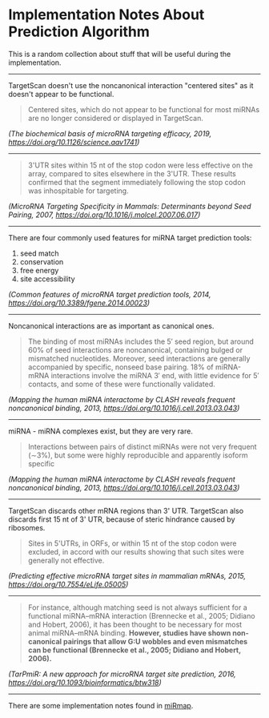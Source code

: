 # Implementation Notes About Prediction Algorithm

This is a random collection about stuff that will be useful during the implementation.

---

TargetScan doesn't use the noncanonical interaction "centered sites" as it doesn't appear to be functional.

>Centered sites, which do not appear to be functional for most miRNAs are no longer considered or displayed in TargetScan.

*(The biochemical basis of microRNA targeting efficacy, 2019, https://doi.org/10.1126/science.aav1741)*

---

>3'UTR sites within 15 nt of the stop codon were less effective on the array, compared to sites elsewhere in the 3'UTR. These results confirmed that the segment immediately following the stop codon was inhospitable for targeting.

*(MicroRNA Targeting Specificity in Mammals: Determinants beyond Seed Pairing, 2007, https://doi.org/10.1016/j.molcel.2007.06.017)*

---

There are four commonly used features for miRNA target prediction tools:
1. seed match
2. conservation
3. free energy
4. site accessibility

*(Common features of microRNA target prediction tools, 2014, https://doi.org/10.3389/fgene.2014.00023)*

---

Noncanonical interactions are as important as canonical ones.

>The binding of most miRNAs includes the 5′ seed region, but around 60% of seed interactions are noncanonical, containing bulged or mismatched nucleotides. Moreover, seed interactions are generally accompanied by specific, nonseed base pairing. 18% of miRNA-mRNA interactions involve the miRNA 3′ end, with little evidence for 5′ contacts, and some of these were functionally validated.

*(Mapping the human miRNA interactome by CLASH reveals frequent noncanonical binding, 2013, https://doi.org/10.1016/j.cell.2013.03.043)*

---

miRNA - miRNA complexes exist, but they are very rare.

>Interactions between pairs of distinct miRNAs were not very frequent (∼3%), but some were highly reproducible and apparently isoform specific

*(Mapping the human miRNA interactome by CLASH reveals frequent noncanonical binding, 2013, https://doi.org/10.1016/j.cell.2013.03.043)*

---

TargetScan discards other mRNA regions than 3' UTR. TargetScan also discards first 15 nt of 3' UTR, because of steric hindrance caused by ribosomes.

>Sites in 5'UTRs, in ORFs, or within 15 nt of the stop codon were excluded, in accord with our results showing that such sites were generally not effective.

*(Predicting effective microRNA target sites in mammalian mRNAs, 2015, https://doi.org/10.7554/eLife.05005)*

---

>For instance, although matching seed is not always sufficient for a functional miRNA–mRNA interaction (Brennecke et al., 2005; Didiano and Hobert, 2006), it has been thought to be necessary for most animal miRNA–mRNA binding. **However, studies have shown non-canonical pairings that allow G:U wobbles and even mismatches can be functional (Brennecke et al., 2005; Didiano and Hobert, 2006).**

*(TarPmiR: A new approach for microRNA target site prediction, 2016, https://doi.org/10.1093/bioinformatics/btw318)*

---

There are some implementation notes found in [miRmap](Literature%20Notes/miRmap.md).
